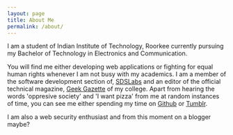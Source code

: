 ```yaml
---
layout: page
title: About Me
permalink: /about/
---
```


I am a student of Indian Institute of Technology, Roorkee currently pursuing my Bachelor of Technology in Electronics and Communication. 

You will find me either developing web applications or fighting for equal human rights whenever I am not busy with my academics. I am a member of the software development section of, [SDSLabs](https://sdslabs.co/) and an editor of the official technical magazine, [Geek Gazette](http://gg.ieeeiitr.com/) of my college. Apart from hearing the words 'oppresive society' and 'I want pizza' from me at random instances of time, you can see me either spending my time on [Github](https://github.com/rishabhc) or [Tumblr](http://rishabhc.tumblr.com/). 

I am also a web security enthusiast and from this moment on a blogger maybe?   
